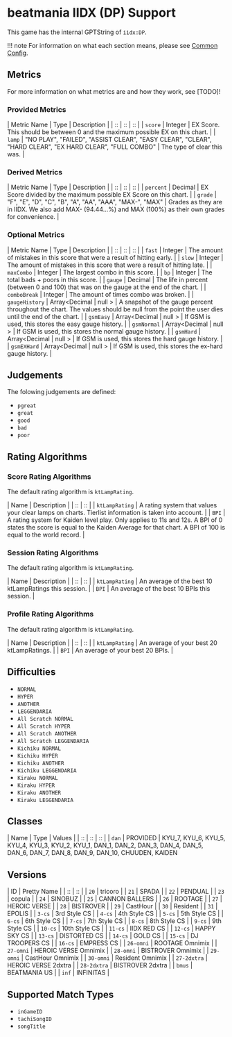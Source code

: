 # beatmania IIDX (DP) Support

This game has the internal GPTString of `iidx:DP`.

!!! note
	For information on what each section means, please see [Common Config](../common-config/index.md).

## Metrics

For more information on what metrics are and how they work, see [TODO]!

### Provided Metrics

| Metric Name | Type | Description |
| :: | :: | :: |
| `score` | Integer | EX Score. This should be between 0 and the maximum possible EX on this chart. |
| `lamp` | "NO PLAY", "FAILED", "ASSIST CLEAR", "EASY CLEAR", "CLEAR", "HARD CLEAR", "EX HARD CLEAR", "FULL COMBO" | The type of clear this was. |

### Derived Metrics

| Metric Name | Type | Description |
| :: | :: | :: |
| `percent` | Decimal | EX Score divided by the maximum possible EX Score on this chart. |
| `grade` | "F", "E", "D", "C", "B", "A", "AA", "AAA", "MAX-", "MAX" | Grades as they are in IIDX. We also add MAX- (94.44...%) and MAX (100%) as their own grades for convenience. |

### Optional Metrics

| Metric Name | Type | Description |
| :: | :: | :: |
| `fast` | Integer | The amount of mistakes in this score that were a result of hitting early. |
| `slow` | Integer | The amount of mistakes in this score that were a result of hitting late. |
| `maxCombo` | Integer | The largest combo in this score. |
| `bp` | Integer | The total bads + poors in this score. |
| `gauge` | Decimal | The life in percent (between 0 and 100) that was on the gauge at the end of the chart. |
| `comboBreak` | Integer | The amount of times combo was broken. |
| `gaugeHistory` | Array&lt;Decimal \| null &gt; | A snapshot of the gauge percent throughout the chart. The values should be null from the point the user dies until the end of the chart. |
| `gsmEasy` | Array&lt;Decimal \| null &gt; | If GSM is used, this stores the easy gauge history. |
| `gsmNormal` | Array&lt;Decimal \| null &gt; | If GSM is used, this stores the normal gauge history. |
| `gsmHard` | Array&lt;Decimal \| null &gt; | If GSM is used, this stores the hard gauge history. |
| `gsmEXHard` | Array&lt;Decimal \| null &gt; | If GSM is used, this stores the ex-hard gauge history. |

## Judgements

The folowing judgements are defined:

- `pgreat`
- `great`
- `good`
- `bad`
- `poor`

## Rating Algorithms

### Score Rating Algorithms

The default rating algorithm is `ktLampRating`.

| Name | Description |
| :: | :: |
| `ktLampRating` | A rating system that values your clear lamps on charts. Tierlist information is taken into account. |
| `BPI` | A rating system for Kaiden level play. Only applies to 11s and 12s. A BPI of 0 states the score is equal to the Kaiden Average for that chart. A BPI of 100 is equal to the world record. |

### Session Rating Algorithms

The default rating algorithm is `ktLampRating`.

| Name | Description |
| :: | :: |
| `ktLampRating` | An average of the best 10 ktLampRatings this session. |
| `BPI` | An average of the best 10 BPIs this session. |

### Profile Rating Algorithms

The default rating algorithm is `ktLampRating`.

| Name | Description |
| :: | :: |
| `ktLampRating` | An average of your best 20 ktLampRatings. |
| `BPI` | An average of your best 20 BPIs. |

## Difficulties

- `NORMAL`
- `HYPER`
- `ANOTHER`
- `LEGGENDARIA`
- `All Scratch NORMAL`
- `All Scratch HYPER`
- `All Scratch ANOTHER`
- `All Scratch LEGGENDARIA`
- `Kichiku NORMAL`
- `Kichiku HYPER`
- `Kichiku ANOTHER`
- `Kichiku LEGGENDARIA`
- `Kiraku NORMAL`
- `Kiraku HYPER`
- `Kiraku ANOTHER`
- `Kiraku LEGGENDARIA`

## Classes

| Name | Type | Values |
| :: | :: | :: |
| `dan` | PROVIDED | KYU_7, KYU_6, KYU_5, KYU_4, KYU_3, KYU_2, KYU_1, DAN_1, DAN_2, DAN_3, DAN_4, DAN_5, DAN_6, DAN_7, DAN_8, DAN_9, DAN_10, CHUUDEN, KAIDEN

## Versions

| ID | Pretty Name |
| :: | :: |
| `20` | tricoro |
| `21` | SPADA |
| `22` | PENDUAL |
| `23` | copula |
| `24` | SINOBUZ |
| `25` | CANNON BALLERS |
| `26` | ROOTAGE |
| `27` | HEROIC VERSE |
| `28` | BISTROVER |
| `29` | CastHour |
| `30` | Resident |
| `31` | EPOLIS |
| `3-cs` | 3rd Style CS |
| `4-cs` | 4th Style CS |
| `5-cs` | 5th Style CS |
| `6-cs` | 6th Style CS |
| `7-cs` | 7th Style CS |
| `8-cs` | 8th Style CS |
| `9-cs` | 9th Style CS |
| `10-cs` | 10th Style CS |
| `11-cs` | IIDX RED CS |
| `12-cs` | HAPPY SKY CS |
| `13-cs` | DISTORTED CS |
| `14-cs` | GOLD CS |
| `15-cs` | DJ TROOPERS CS |
| `16-cs` | EMPRESS CS |
| `26-omni` | ROOTAGE Omnimix |
| `27-omni` | HEROIC VERSE Omnimix |
| `28-omni` | BISTROVER Omnimix |
| `29-omni` | CastHour Omnimix |
| `30-omni` | Resident Omnimix |
| `27-2dxtra` | HEROIC VERSE 2dxtra |
| `28-2dxtra` | BISTROVER 2dxtra |
| `bmus` | BEATMANIA US |
| `inf` | INFINITAS |

## Supported Match Types

- `inGameID`
- `tachiSongID`
- `songTitle`